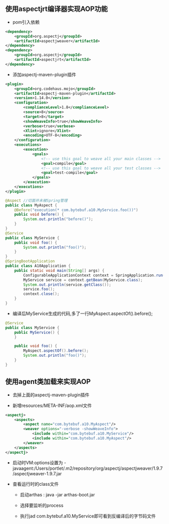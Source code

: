 ## 使用aspectjrt编译器实现AOP功能

- pom引入依赖

```xml
<dependency>
    <groupId>org.aspectj</groupId>
    <artifactId>aspectjweaver</artifactId>
</dependency>
<dependency>
    <groupId>org.aspectj</groupId>
    <artifactId>aspectjrt</artifactId>
</dependency>
```

- 添加aspectj-maven-plugin插件

```xml
<plugin>
    <groupId>org.codehaus.mojo</groupId>
    <artifactId>aspectj-maven-plugin</artifactId>
    <version>1.14.0</version>
    <configuration>
        <complianceLevel>1.8</complianceLevel>
        <source>8</source>
        <target>8</target>
        <showWeaveInfo>true</showWeaveInfo>
        <verbose>true</verbose>
        <Xlint>ignore</Xlint>
        <encoding>UTF-8</encoding>
    </configuration>
    <executions>
        <execution>
            <goals>
                <!-- use this goal to weave all your main classes -->
                <goal>compile</goal>
                <!-- use this goal to weave all your test classes -->
                <goal>test-compile</goal>
            </goals>
        </execution>
    </executions>
</plugin>
```

```java
@Aspect //切面并未被Spring管理
public class MyAspect {
    @Before("execution(* com.bytebuf.a10.MyService.foo())")
    public void before() {
        System.out.println("before()");
    }
}
@Service
public class MyService {
    public void foo() {
        System.out.println("foo()");
    }
}
@SpringBootApplication
public class A10Application {
    public static void main(String[] args) {
        ConfigurableApplicationContext context = SpringApplication.run(A10Application.class, args);
        MyService service = context.getBean(MyService.class);
        System.out.println(service.getClass());
        service.foo();
        context.close();
    }
}
```

- 编译后MyService生成的代码,多了一行MyAspect.aspectOf().before();

```java
@Service
public class MyService {
    public MyService() {
    }

    public void foo() {
        MyAspect.aspectOf().before();
        System.out.println("foo()");
    }
}
```

## 使用agent类加载来实现AOP

- 去掉上面的aspectj-maven-plugin插件

- 新增resources/META-INF/aop.xml文件

```xml
<aspectj>
    <aspects>
        <aspect name="com.bytebuf.a10.MyAspect"/>
        <weaver options="-verbose -showWeaveInfo">
            <include within="com.bytebuf.a10.MyService"/>
            <include within="com.bytebuf.a10.MyAspect"/>
        </weaver>
    </aspects>
</aspectj>
```

- 启动时VM:options设置为 -javaagent:/Users/portlet/.m2/repository/org/aspectj/aspectjweaver/1.9.7/aspectjweaver-1.9.7.jar

- 查看运行时的class文件
  
  - 启动arthas : java -jar arthas-boot.jar
  
  - 选择要监听的process
  
  - 执行jad com.bytebuf.a10.MyService即可看到反编译后的字节码文件
